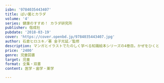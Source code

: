 ```yaml
---
isbn: '9784035443407'
title: ばい菌とカラダ
volume: '4'
series: 健康のすすめ！ カラダ研究所
publisher: 偕成社
pubdate: '2018-03-19'
cover: 'https://cover.openbd.jp/9784035443407.jpg'
author: 石倉ヒロユキ／著 金子光延／監修
description: マンガとイラストでたのしく学べる知識絵本シリーズの4巻目。かぜをひくときのメカニズムや、カラダを守る免疫細胞のはたらきなどを紹介します。
price: '2400'
genre: 児童図書
target: 児童
format: 全集・双書
content: 医学・歯学・薬学

---
```

